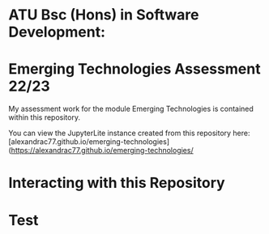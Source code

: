 # ATU Bsc (Hons) in Software Development: 
# Emerging Technologies Assessment 22/23

My assessment work for the module Emerging Technologies is contained within this repository. 

You can view the JupyterLite instance created from this repository here:
[alexandrac77.github.io/emerging-technologies](https://alexandrac77.github.io/emerging-technologies/


# Interacting with this Repository
# Test